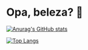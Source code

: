 # Opa, beleza? 👋

<!--
**luissimas/luissimas** is a ✨ _special_ ✨ repository because its `README.md` (this file) appears on your GitHub profile.

Here are some ideas to get you started:

- 🔭 I’m currently working on ...
- 🌱 I’m currently learning ...
- 👯 I’m looking to collaborate on ...
- 🤔 I’m looking for help with ...
- 💬 Ask me about ...
- 📫 How to reach me: ...
- 😄 Pronouns: ...
- ⚡ Fun fact: ...
-->

[![Anurag's GitHub stats](https://github-readme-stats.vercel.app/api?username=luissimas&theme=tokyonight&show_icons=true&exclude_repo=vault)](https://github.com/anuraghazra/github-readme-stats)

[![Top Langs](https://github-readme-stats.vercel.app/api/top-langs/?username=luissimas&layout=compact&exclude_repo=vault)](https://github.com/anuraghazra/github-readme-stats)
